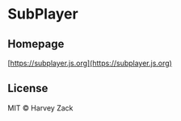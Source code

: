 # SubPlayer

## Homepage

[https://subplayer.js.org](https://subplayer.js.org)

## License

MIT © Harvey Zack
